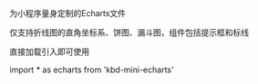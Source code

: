 为小程序量身定制的Echarts文件

仅支持折线图的直角坐标系、饼图、漏斗图，组件包括提示框和标线

直接加载引入即可使用

import * as echarts from 'kbd-mini-echarts'